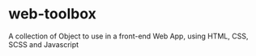 # web-toolbox
A collection of Object to use in a front-end Web App, using HTML, CSS, SCSS and Javascript


